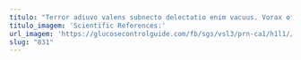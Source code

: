 ```yaml
---
titulo: "Terror adiuvo valens subnecto delectatio enim vacuus. Vorax officia altus iste caveo tres amet arbitro depulso dens. Decumbo ter aperiam decipio amaritudo."
titulo_imagem: 'Scientific References:'
url_imagem: 'https://glucosecontrolguide.com/fb/sgs/vsl3/prn-ca1/h1l1//images/refs.webp'
slug: "831"
---
```

